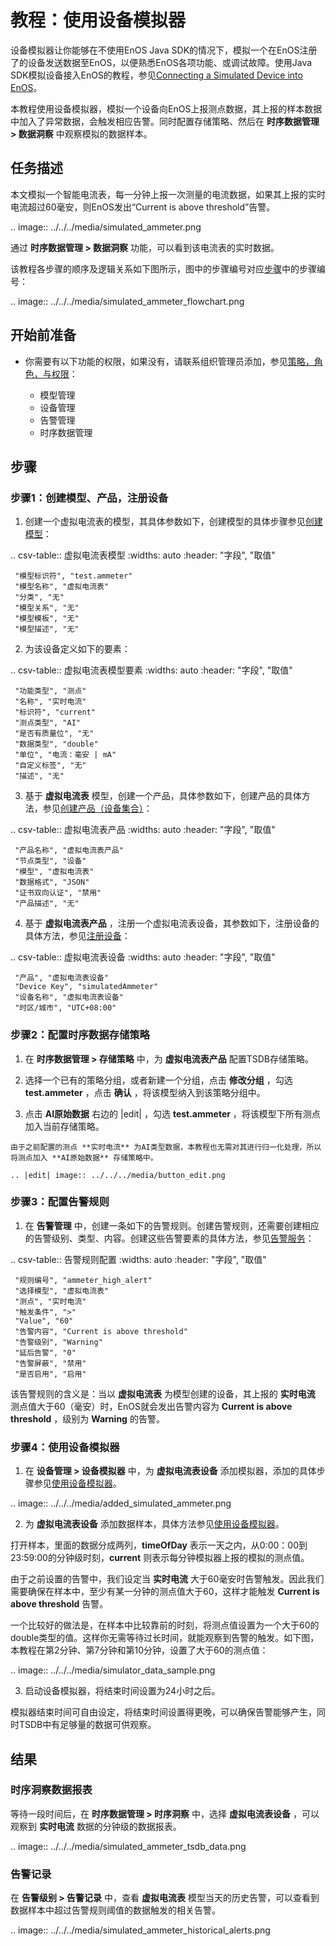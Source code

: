 # 教程：使用设备模拟器

设备模拟器让你能够在不使用EnOS Java SDK的情况下，模拟一个在EnOS注册了的设备发送数据至EnOS，以便熟悉EnOS各项功能、或调试故障。使用Java SDK模拟设备接入EnOS的教程，参见[Connecting a Simulated Device into EnOS](../../../tutorial/connecting_device_simulated/index)。

本教程使用设备模拟器，模拟一个设备向EnOS上报测点数据，其上报的样本数据中加入了异常数据，会触发相应告警。同时配置存储策略、然后在 **时序数据管理 > 数据洞察** 中观察模拟的数据样本。

## 任务描述

本文模拟一个智能电流表，每一分钟上报一次测量的电流数据，如果其上报的实时电流超过60毫安，则EnOS发出“Current is above threshold”告警。

.. image:: ../../../media/simulated_ammeter.png

通过 **时序数据管理 > 数据洞察** 功能，可以看到该电流表的实时数据。

该教程各步骤的顺序及逻辑关系如下图所示，图中的步骤编号对应[步骤](#步骤)中的步骤编号：

.. image:: ../../../media/simulated_ammeter_flowchart.png

## 开始前准备

- 你需要有以下功能的权限，如果没有，请联系组织管理员添加，参见[策略，角色，与权限](/docs/iam/zh_CN/2.0.9/access_policy)：

    - 模型管理
    - 设备管理
    - 告警管理
    - 时序数据管理

## 步骤

### 步骤1：创建模型、产品，注册设备

1. 创建一个虚拟电流表的模型，其具体参数如下，创建模型的具体步骤参见[创建模型](../../model/creating_model)：

  .. csv-table:: 虚拟电流表模型
     :widths: auto
     :header: "字段", "取值"

     "模型标识符", "test.ammeter"
     "模型名称", "虚拟电流表"
     "分类", "无"
     "模型关系", "无"
     "模型模板", "无"
     "模型描述", "无"


2. 为该设备定义如下的要素：

  .. csv-table:: 虚拟电流表模型要素
     :widths: auto
     :header: "字段", "取值"

     "功能类型", "测点"
     "名称", "实时电流"
     "标识符", "current"
     "测点类型", "AI"
     "是否有质量位", "无"
     "数据类型", "double"
     "单位", "电流：毫安 | mA"
     "自定义标签", "无"
     "描述", "无"


3. 基于 **虚拟电流表** 模型，创建一个产品，具体参数如下，创建产品的具体方法，参见[创建产品（设备集合）](creating_product)：

  .. csv-table:: 虚拟电流表产品
     :widths: auto
     :header: "字段", "取值"

     "产品名称", "虚拟电流表产品"
     "节点类型", "设备"
     "模型", "虚拟电流表"
     "数据格式", "JSON"
     "证书双向认证", "禁用"
     "产品描述", "无"

4. 基于 **虚拟电流表产品** ，注册一个虚拟电流表设备，其参数如下，注册设备的具体方法，参见[注册设备](creating_device)：

  .. csv-table:: 虚拟电流表设备
     :widths: auto
     :header: "字段", "取值"

     "产品", "虚拟电流表设备"
     "Device Key", "simulatedAmmeter"
     "设备名称", "虚拟电流表设备"
     "时区/城市", "UTC+08:00"

### 步骤2：配置时序数据存储策略

1. 在 **时序数据管理 > 存储策略** 中，为 **虚拟电流表产品** 配置TSDB存储策略。

  1. 选择一个已有的策略分组，或者新建一个分组，点击 **修改分组** ，勾选 **test.ammeter** ，点击 **确认** ，将该模型纳入到该策略分组中。

  2. 点击 **AI原始数据** 右边的 |edit| ，勾选 **test.ammeter** ，将该模型下所有测点加入当前存储策略。
    
    由于之前配置的测点 **实时电流** 为AI类型数据，本教程也无需对其进行归一化处理，所以将测点加入 **AI原始数据** 存储策略中。

    .. |edit| image:: ../../../media/button_edit.png

### 步骤3：配置告警规则

1. 在 **告警管理** 中，创建一条如下的告警规则。创建告警规则，还需要创建相应的告警级别、类型、内容。创建这些告警要素的具体方法，参见[告警服务](../../alert/index.rst)：

  .. csv-table:: 告警规则配置
     :widths: auto
     :header: "字段", "取值"

     "规则编号", "ammeter_high_alert"
     "选择模型", "虚拟电流表"
     "测点", "实时电流"
     "触发条件", ">"
     "Value", "60"
     "告警内容", "Current is above threshold"
     "告警级别", "Warning"
     "延后告警", "0"
     "告警屏蔽", "禁用"
     "是否启用", "启用"

  该告警规则的含义是：当以 **虚拟电流表** 为模型创建的设备，其上报的 **实时电流** 测点值大于60（毫安）时，EnOS就会发出告警内容为 **Current is above threshold** ，级别为 **Warning** 的告警。

### 步骤4：使用设备模拟器

1. 在 **设备管理 > 设备模拟器** 中，为 **虚拟电流表设备** 添加模拟器，添加的具体步骤参见[使用设备模拟器](using_device_simulator)。

  .. image:: ../../../media/added_simulated_ammeter.png

2. 为 **虚拟电流表设备** 添加数据样本，具体方法参见[使用设备模拟器](using_device_simulator)。

  打开样本，里面的数据分成两列，**timeOfDay** 表示一天之内，从0:00：00到23:59:00的分钟级时刻，**current** 则表示每分钟模拟器上报的模拟的测点值。

  由于之前设置的告警中，我们设定当 **实时电流** 大于60毫安时告警触发。因此我们需要确保在样本中，至少有某一分钟的测点值大于60，这样才能触发 **Current is above threshold** 告警。

  一个比较好的做法是，在样本中比较靠前的时刻，将测点值设置为一个大于60的double类型的值。这样你无需等待过长时间，就能观察到告警的触发。如下图，本教程在第2分钟、第7分钟和第10分钟，设置了大于60的测点值：

  .. image:: ../../../media/simulator_data_sample.png

3. 启动设备模拟器，将结束时间设置为24小时之后。

  模拟器结束时间可自由设定，将结束时间设置得更晚，可以确保告警能够产生，同时TSDB中有足够量的数据可供观察。

## 结果

### 时序洞察数据报表

等待一段时间后，在 **时序数据管理 > 时序洞察** 中，选择 **虚拟电流表设备** ，可以观察到 **实时电流** 数据的分钟级的数据报表。

  .. image:: ../../../media/simulated_ammeter_tsdb_data.png

### 告警记录

在 **告警级别 > 告警记录** 中，查看 **虚拟电流表** 模型当天的历史告警，可以查看到数据样本中超过告警规则阈值的数据触发的相关告警。

  .. image:: ../../../media/simulated_ammeter_historical_alerts.png





